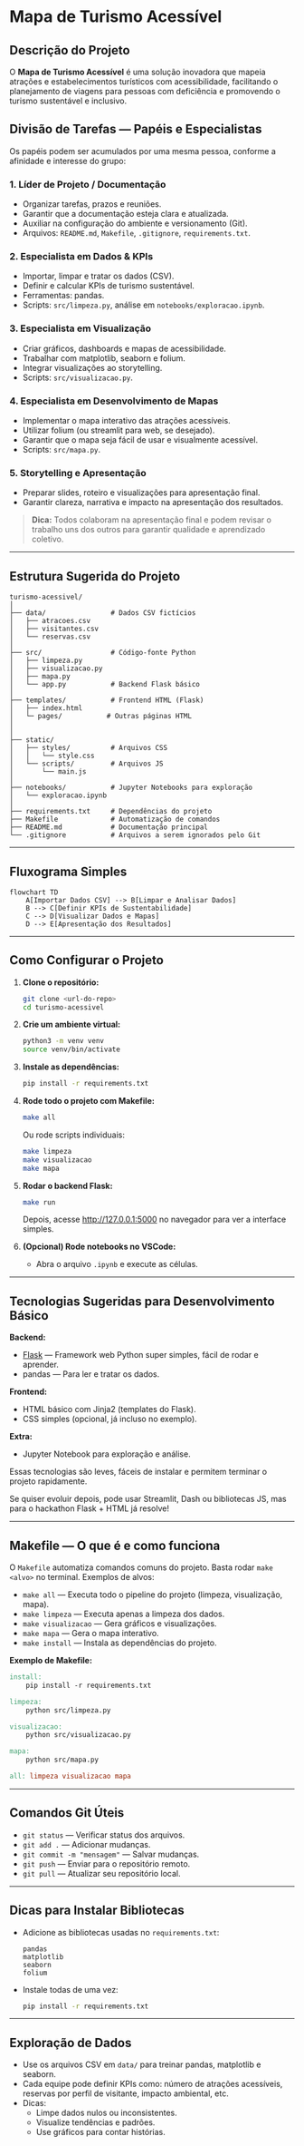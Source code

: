# Mapa de Turismo Acessível

## Descrição do Projeto

O **Mapa de Turismo Acessível** é uma solução inovadora que mapeia atrações e estabelecimentos turísticos com acessibilidade, facilitando o planejamento de viagens para pessoas com deficiência e promovendo o turismo sustentável e inclusivo.

## Divisão de Tarefas — Papéis e Especialistas

Os papéis podem ser acumulados por uma mesma pessoa, conforme a afinidade e interesse do grupo:

### 1. Líder de Projeto / Documentação

- Organizar tarefas, prazos e reuniões.
- Garantir que a documentação esteja clara e atualizada.
- Auxiliar na configuração do ambiente e versionamento (Git).
- Arquivos: `README.md`, `Makefile`, `.gitignore`, `requirements.txt`.

### 2. Especialista em Dados & KPIs

- Importar, limpar e tratar os dados (CSV).
- Definir e calcular KPIs de turismo sustentável.
- Ferramentas: pandas.
- Scripts: `src/limpeza.py`, análise em `notebooks/exploracao.ipynb`.

### 3. Especialista em Visualização

- Criar gráficos, dashboards e mapas de acessibilidade.
- Trabalhar com matplotlib, seaborn e folium.
- Integrar visualizações ao storytelling.
- Scripts: `src/visualizacao.py`.

### 4. Especialista em Desenvolvimento de Mapas

- Implementar o mapa interativo das atrações acessíveis.
- Utilizar folium (ou streamlit para web, se desejado).
- Garantir que o mapa seja fácil de usar e visualmente acessível.
- Scripts: `src/mapa.py`.

### 5. Storytelling e Apresentação

- Preparar slides, roteiro e visualizações para apresentação final.
- Garantir clareza, narrativa e impacto na apresentação dos resultados.

> **Dica:** Todos colaboram na apresentação final e podem revisar o trabalho uns dos outros para garantir qualidade e aprendizado coletivo.

---

## Estrutura Sugerida do Projeto

```
turismo-acessivel/
│
├── data/                # Dados CSV fictícios
│   ├── atracoes.csv
│   ├── visitantes.csv
│   └── reservas.csv
│
├── src/                 # Código-fonte Python
│   ├── limpeza.py
│   ├── visualizacao.py
│   ├── mapa.py
│   └── app.py           # Backend Flask básico
│
├── templates/           # Frontend HTML (Flask)
│   ├── index.html
│   └─ pages/           # Outras páginas HTML
│
│
├── static/
│   ├── styles/          # Arquivos CSS
│   │   └── style.css
│   └── scripts/         # Arquivos JS
│       └── main.js
│
├── notebooks/           # Jupyter Notebooks para exploração
│   └── exploracao.ipynb
│
├── requirements.txt     # Dependências do projeto
├── Makefile             # Automatização de comandos
├── README.md            # Documentação principal
└── .gitignore           # Arquivos a serem ignorados pelo Git
```

---

## Fluxograma Simples

```mermaid
flowchart TD
    A[Importar Dados CSV] --> B[Limpar e Analisar Dados]
    B --> C[Definir KPIs de Sustentabilidade]
    C --> D[Visualizar Dados e Mapas]
    D --> E[Apresentação dos Resultados]
```

---

## Como Configurar o Projeto

1. **Clone o repositório:**

   ```sh
   git clone <url-do-repo>
   cd turismo-acessivel
   ```

2. **Crie um ambiente virtual:**

   ```sh
   python3 -m venv venv
   source venv/bin/activate
   ```

3. **Instale as dependências:**

   ```sh
   pip install -r requirements.txt
   ```

4. **Rode todo o projeto com Makefile:**

   ```sh
   make all
   ```

   Ou rode scripts individuais:

   ```sh
   make limpeza
   make visualizacao
   make mapa
   ```

5. **Rodar o backend Flask:**

   ```sh
   make run
   ```

   Depois, acesse http://127.0.0.1:5000 no navegador para ver a interface simples.

6. **(Opcional) Rode notebooks no VSCode:**
   - Abra o arquivo `.ipynb` e execute as células.

---

## Tecnologias Sugeridas para Desenvolvimento Básico

**Backend:**

- [Flask](https://flask.palletsprojects.com/) — Framework web Python super simples, fácil de rodar e aprender.
- pandas — Para ler e tratar os dados.

**Frontend:**

- HTML básico com Jinja2 (templates do Flask).
- CSS simples (opcional, já incluso no exemplo).

**Extra:**

- Jupyter Notebook para exploração e análise.

Essas tecnologias são leves, fáceis de instalar e permitem terminar o projeto rapidamente.

Se quiser evoluir depois, pode usar Streamlit, Dash ou bibliotecas JS, mas para o hackathon Flask + HTML já resolve!

---

## Makefile — O que é e como funciona

O `Makefile` automatiza comandos comuns do projeto. Basta rodar `make <alvo>` no terminal. Exemplos de alvos:

- `make all` — Executa todo o pipeline do projeto (limpeza, visualização, mapa).
- `make limpeza` — Executa apenas a limpeza dos dados.
- `make visualizacao` — Gera gráficos e visualizações.
- `make mapa` — Gera o mapa interativo.
- `make install` — Instala as dependências do projeto.

**Exemplo de Makefile:**

```makefile
install:
	pip install -r requirements.txt

limpeza:
	python src/limpeza.py

visualizacao:
	python src/visualizacao.py

mapa:
	python src/mapa.py

all: limpeza visualizacao mapa
```

---

## Comandos Git Úteis

- `git status` — Verificar status dos arquivos.
- `git add .` — Adicionar mudanças.
- `git commit -m "mensagem"` — Salvar mudanças.
- `git push` — Enviar para o repositório remoto.
- `git pull` — Atualizar seu repositório local.

---

## Dicas para Instalar Bibliotecas

- Adicione as bibliotecas usadas no `requirements.txt`:
  ```
  pandas
  matplotlib
  seaborn
  folium
  ```
- Instale todas de uma vez:
  ```sh
  pip install -r requirements.txt
  ```

---

## Exploração de Dados

- Use os arquivos CSV em `data/` para treinar pandas, matplotlib e seaborn.
- Cada equipe pode definir KPIs como: número de atrações acessíveis, reservas por perfil de visitante, impacto ambiental, etc.
- Dicas:
  - Limpe dados nulos ou inconsistentes.
  - Visualize tendências e padrões.
  - Use gráficos para contar histórias.
